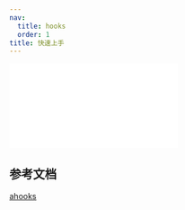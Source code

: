 ```yaml
---
nav:
  title: hooks
  order: 1
title: 快速上手
---
```


<embed src="../README.md" ></embed>

## 参考文档

[ahooks](https://ahooks.js.org/zh-CN)
